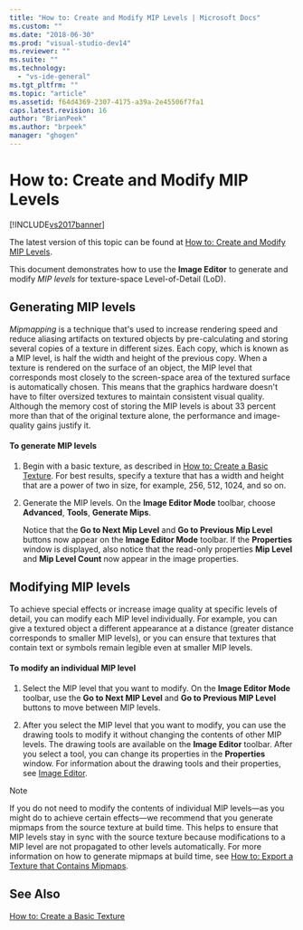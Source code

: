 ```yaml
---
title: "How to: Create and Modify MIP Levels | Microsoft Docs"
ms.custom: ""
ms.date: "2018-06-30"
ms.prod: "visual-studio-dev14"
ms.reviewer: ""
ms.suite: ""
ms.technology: 
  - "vs-ide-general"
ms.tgt_pltfrm: ""
ms.topic: "article"
ms.assetid: f64d4369-2307-4175-a39a-2e45506f7fa1
caps.latest.revision: 16
author: "BrianPeek"
ms.author: "brpeek"
manager: "ghogen"
---
```

# How to: Create and Modify MIP Levels
[!INCLUDE[vs2017banner](../includes/vs2017banner.md)]

The latest version of this topic can be found at [How to: Create and Modify MIP Levels](https://docs.microsoft.com/visualstudio/designers/how-to-create-and-modify-mip-levels).  
  
This document demonstrates how to use the **Image Editor** to generate and modify *MIP levels* for texture-space Level-of-Detail (LoD).  
  
## Generating MIP levels  
 *Mipmapping* is a technique that's used to increase rendering speed and reduce aliasing artifacts on textured objects by pre-calculating and storing several copies of a texture in different sizes. Each copy, which is known as a MIP level, is half the width and height of the previous copy. When a texture is rendered on the surface of an object, the MIP level that corresponds most closely to the screen-space area of the textured surface is automatically chosen. This means that the graphics hardware doesn't have to filter oversized textures to maintain consistent visual quality. Although the memory cost of storing the MIP levels is about 33 percent more than that of the original texture alone, the performance and image-quality gains justify it.  
  
#### To generate MIP levels  
  
1.  Begin with a basic texture, as described in [How to: Create a Basic Texture](../designers/how-to-create-a-basic-texture.md). For best results, specify a texture that has a width and height that are a power of two in size, for example, 256, 512, 1024, and so on.  
  
2.  Generate the MIP levels. On the **Image Editor Mode** toolbar, choose **Advanced**, **Tools**, **Generate Mips**.  
  
     Notice that the **Go to Next Mip Level** and **Go to Previous Mip Level** buttons now appear on the **Image Editor Mode** toolbar. If the **Properties** window is displayed, also notice that the read-only properties **Mip Level** and **Mip Level Count** now appear in the image properties.  
  
## Modifying MIP levels  
 To achieve special effects or increase image quality at specific levels of detail, you can modify each MIP level individually. For example, you can give a textured object a different appearance at a distance (greater distance corresponds to smaller MIP levels), or you can ensure that textures that contain text or symbols remain legible even at smaller MIP levels.  
  
#### To modify an individual MIP level  
  
1.  Select the MIP level that you want to modify. On the **Image Editor Mode** toolbar, use the **Go to Next MIP Level** and **Go to Previous MIP Level** buttons to move between MIP levels.  
  
2.  After you select the MIP level that you want to modify, you can use the drawing tools to modify it without changing the contents of other MIP levels. The drawing tools are available on the **Image Editor** toolbar. After you select a tool, you can change its properties in the **Properties** window. For information about the drawing tools and their properties, see [Image Editor](../designers/image-editor.md).  
  
> [!NOTE]
>  If you do not need to modify the contents of individual MIP levels—as you might do to achieve certain effects—we recommend that you generate mipmaps from the source texture at build time. This helps to ensure that MIP levels stay in sync with the source texture because modifications to a MIP level are not propagated to other levels automatically. For more information on how to generate mipmaps at build time, see [How to: Export a Texture that Contains Mipmaps](../designers/how-to-export-a-texture-that-contains-mipmaps.md).  
  
## See Also  
 [How to: Create a Basic Texture](../designers/how-to-create-a-basic-texture.md)



